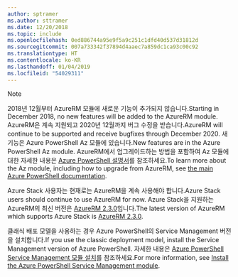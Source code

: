 ```yaml
---
author: sptramer
ms.author: sttramer
ms.date: 12/20/2018
ms.topic: include
ms.openlocfilehash: 0ed886744a95e9f5a9c251c1dfd40d537d31812d
ms.sourcegitcommit: 007a733342f37894d4aaec7a859dc1ca93c00c92
ms.translationtype: HT
ms.contentlocale: ko-KR
ms.lasthandoff: 01/04/2019
ms.locfileid: "54029311"
---
```

> [!NOTE]
> 
> <span data-ttu-id="4c092-101">2018년 12월부터 AzureRM 모듈에 새로운 기능이 추가되지 않습니다.</span><span class="sxs-lookup"><span data-stu-id="4c092-101">Starting in December 2018, no new features will be added to the AzureRM module.</span></span> <span data-ttu-id="4c092-102">AzureRM은 계속 지원되고 2020년 12월까지 버그 수정을 받습니다.</span><span class="sxs-lookup"><span data-stu-id="4c092-102">AzureRM will continue to be supported and receive bugfixes through December 2020.</span></span> <span data-ttu-id="4c092-103">새 기능은 Azure PowerShell Az 모듈에 있습니다.</span><span class="sxs-lookup"><span data-stu-id="4c092-103">New features are in the Azure PowerShell Az module.</span></span> <span data-ttu-id="4c092-104">AzureRM에서 업그레이드하는 방법을 포함하여 Az 모듈에 대한 자세한 내용은 [Azure PowerShell 설명서](/powershell/azure)를 참조하세요.</span><span class="sxs-lookup"><span data-stu-id="4c092-104">To learn more about the Az module, including how to upgrade from AzureRM, see [the main Azure PowerShell documentation](/powershell/azure).</span></span>
>
> <span data-ttu-id="4c092-105">Azure Stack 사용자는 현재로는 AzureRM을 계속 사용해야 합니다.</span><span class="sxs-lookup"><span data-stu-id="4c092-105">Azure Stack users should continue to use AzureRM for now.</span></span> <span data-ttu-id="4c092-106">Azure Stack을 지원하는 AzureRM의 최신 버전은 [AzureRM 2.3.0](/powershell/azure/azurerm?view=azurermps-2.3.0)입니다.</span><span class="sxs-lookup"><span data-stu-id="4c092-106">The latest version of AzureRM which supports Azure Stack is [AzureRM 2.3.0](/powershell/azure/azurerm?view=azurermps-2.3.0).</span></span>
>
> <span data-ttu-id="4c092-107">클래식 배포 모델을 사용하는 경우 Azure PowerShell의 Service Management 버전을 설치합니다.</span><span class="sxs-lookup"><span data-stu-id="4c092-107">If you use the classic deployment model, install the Service Management version of Azure PowerShell.</span></span>
> <span data-ttu-id="4c092-108">자세한 내용은 [Azure PowerShell Service Management 모듈 설치](/powershell/azure/servicemanagement/install-azure-ps)를 참조하세요.</span><span class="sxs-lookup"><span data-stu-id="4c092-108">For more information, see [Install the Azure PowerShell Service Management module](/powershell/azure/servicemanagement/install-azure-ps).</span></span>
